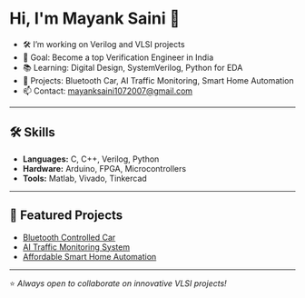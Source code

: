 # Hi, I'm Mayank Saini 👋

- 🛠 I’m working on Verilog and VLSI projects  
- 🎯 Goal: Become a top Verification Engineer in India  
- 📚 Learning: Digital Design, SystemVerilog, Python for EDA  
- 🚀 Projects: Bluetooth Car, AI Traffic Monitoring, Smart Home Automation  
- 📫 Contact: mayanksaini1072007@gmail.com  

---

## 🛠 Skills
- **Languages:** C, C++, Verilog, Python  
- **Hardware:** Arduino, FPGA, Microcontrollers  
- **Tools:** Matlab, Vivado, Tinkercad  

---

## 📌 Featured Projects
- [Bluetooth Controlled Car](#)  
- [AI Traffic Monitoring System](#)  
- [Affordable Smart Home Automation](#)  

---

⭐ *Always open to collaborate on innovative VLSI projects!*

